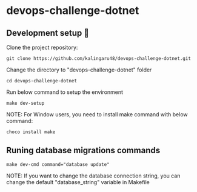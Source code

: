 # devops-challenge-dotnet


## Development setup :wave:

Clone the project repository:

`git clone https://github.com/kalingaru48/devops-challenge-dotnet.git`

Change the directory to "devops-challenge-dotnet" folder

`cd devops-challenge-dotnet`

Run below command to setup the environment

`make dev-setup`

NOTE: For Window users, you need to install make command with below command: 

`choco install make`

## Runing database migrations commands

`make dev-cmd command="database update"`

NOTE: If you want to change the database connection string, you can change the default "database_string" variable in Makefile








